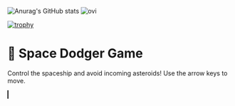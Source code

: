 ![Anurag's GitHub stats](https://github-readme-stats.vercel.app/api?username=Chickenwng&show_icons=true&theme=dark) <img src="https://github-readme-stats.vercel.app/api/top-langs?username=Chickenwng&show_icons=true&locale=en&layout=compact&theme=chartreuse-dark" alt="ovi" />

[![trophy](https://github-profile-trophy.vercel.app/?username=Chickenwng&theme=onedark)](https://github.com/ryo-ma/github-profile-trophy)

<h1>🚀 Space Dodger Game</h1>
<p>Control the spaceship and avoid incoming asteroids! Use the arrow keys to move.</p>
<canvas id="gameCanvas" width="400" height="500" style="border:1px solid black;"></canvas>
<script>
const canvas = document.getElementById("gameCanvas");
const ctx = canvas.getContext("2d");
let spaceship = { x: 175, y: 450, width: 50, height: 50 };
let asteroids = [];
let gameOver = false;

function drawSpaceship() {
    ctx.fillStyle = "blue";
    ctx.fillRect(spaceship.x, spaceship.y, spaceship.width, spaceship.height);
}

function drawAsteroids() {
    ctx.fillStyle = "red";
    asteroids.forEach((asteroid, index) => {
        ctx.fillRect(asteroid.x, asteroid.y, asteroid.size, asteroid.size);
        asteroid.y += 4;
        if (asteroid.y > canvas.height) asteroids.splice(index, 1);
        if (collision(spaceship, asteroid)) gameOver = true;
    });
}

function collision(rect1, rect2) {
    return (
        rect1.x < rect2.x + rect2.size &&
        rect1.x + rect1.width > rect2.x &&
        rect1.y < rect2.y + rect2.size &&
        rect1.y + rect1.height > rect2.y
    );
}

function update() {
    if (gameOver) {
        ctx.fillStyle = "black";
        ctx.fillRect(0, 0, canvas.width, canvas.height);
        ctx.fillStyle = "white";
        ctx.font = "30px Arial";
        ctx.fillText("Game Over", 120, 250);
        return;
    }
    ctx.clearRect(0, 0, canvas.width, canvas.height);
    drawSpaceship();
    drawAsteroids();
    requestAnimationFrame(update);
}

function moveSpaceship(event) {
    if (event.key === "ArrowLeft" && spaceship.x > 0) spaceship.x -= 20;
    if (event.key === "ArrowRight" && spaceship.x < canvas.width - spaceship.width) spaceship.x += 20;
}

document.addEventListener("keydown", moveSpaceship);
setInterval(() => {
    asteroids.push({ x: Math.random() * 350, y: 0, size: 30 });
}, 1000);
update();
</script>

<!--
**Chickenwng/Chickenwng** is a ✨ _special_ ✨ repository because its `README.md` (this file) appears on your GitHub profile.

Here are some ideas to get you started:

- 🔭 I’m currently working on ...
- 🌱 I’m currently learning ...
- 👯 I’m looking to collaborate on ...
- 🤔 I’m looking for help with ...
- 💬 Ask me about ...
- 📫 How to reach me: ...
- 😄 Pronouns: ...
- ⚡ Fun fact: ...
-->

